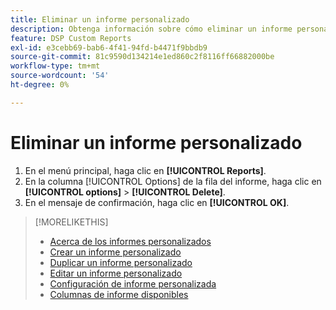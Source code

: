 ```yaml
---
title: Eliminar un informe personalizado
description: Obtenga información sobre cómo eliminar un informe personalizado.
feature: DSP Custom Reports
exl-id: e3cebb69-bab6-4f41-94fd-b4471f9bbdb9
source-git-commit: 81c9590d134214e1ed860c2f8116ff66882000be
workflow-type: tm+mt
source-wordcount: '54'
ht-degree: 0%

---
```


# Eliminar un informe personalizado

1. En el menú principal, haga clic en **[!UICONTROL Reports]**.
1. En la columna [!UICONTROL Options] de la fila del informe, haga clic en **[!UICONTROL options]** > **[!UICONTROL Delete]**.
1. En el mensaje de confirmación, haga clic en **[!UICONTROL OK]**.

>[!MORELIKETHIS]
>
>* [Acerca de los informes personalizados](/help/dsp/reports/report-about.md)
>* [Crear un informe personalizado](/help/dsp/reports/report-create.md)
>* [Duplicar un informe personalizado](/help/dsp/reports/report-copy.md)
>* [Editar un informe personalizado](/help/dsp/reports/report-edit.md)
>* [Configuración de informe personalizada](/help/dsp/reports/report-settings.md)
>* [Columnas de informe disponibles](/help/dsp/reports/report-columns.md)
